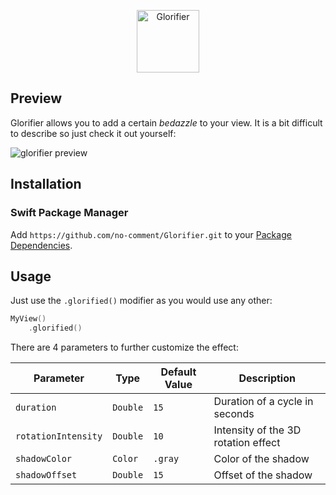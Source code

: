 <p align="center">
  <picture height="50">
    <source media="(prefers-color-scheme: dark)" srcset="https://user-images.githubusercontent.com/31541782/203431445-d6ac4836-27b6-4d18-b48a-956483150c51.png">
    <source media="(prefers-color-scheme: light)" srcset="https://user-images.githubusercontent.com/31541782/203431367-9253aa36-4c60-4a7b-a02b-29b15965cd77.png">
    <img alt="Glorifier" height="100" src="https://user-images.githubusercontent.com/31541782/203431367-9253aa36-4c60-4a7b-a02b-29b15965cd77.png">
  </picture>
</p>

## Preview
Glorifier allows you to add a certain *bedazzle* to your view. It is a bit difficult to describe so just check it out yourself:

![glorifier preview](https://user-images.githubusercontent.com/31541782/203437388-4eb916f8-fe48-4b3d-ab6b-b8d229c1a4cf.gif)


## Installation
### Swift Package Manager
Add `https://github.com/no-comment/Glorifier.git` to your [Package Dependencies](https://developer.apple.com/documentation/xcode/adding_package_dependencies_to_your_app).


## Usage

Just use the `.glorified()` modifier as you would use any other:

```swift
MyView()
    .glorified()
```

There are 4 parameters to further customize the effect:

| **Parameter**       | **Type** | **Default Value** | **Description**                     |
| ------------------- | -------- | ----------------- | ----------------------------------- |
| `duration`          | `Double` | `15`              | Duration of a cycle in seconds      |
| `rotationIntensity` | `Double` | `10`              | Intensity of the 3D rotation effect |
| `shadowColor`       | `Color`  | `.gray`           | Color of the shadow                 |
| `shadowOffset`      | `Double` | `15`              | Offset of the shadow                |
